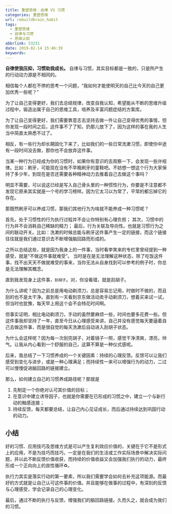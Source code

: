 ```yaml
---
title: 重塑思维：自律 VS 习惯
categories: 重塑思维
url: rebuildbrain_habit
tags:
  - 重塑思维
  - 自律与习惯
  - 思维认知
abbrlink: 53231
date: 2019-02-14 15:46:39
keywords:
---
```


**自律使我压抑，习惯助我成长。** 自律与习惯，其实目标都是一致的，只是所产生的行动动力源是不相同的。

相信每个人都在不停的思考一个问题，“我如何才能使明天的自己比今天的自己更加优秀一些呢？”

为了让自己变得更好，我们去总结规律，改变自我认知，希望能从不断的思维升级过程中，锻造出属于自己的思维工具，培养及丰富问题症结的方案库。

为了让自己变得更好，我们需要靠意志去坚持去做一件让自己变得优秀的事情，但你发现一段时间之后，这件事不了了知，扔那儿放下了，因为这样的事在我的人生当中简直太熟悉不过了。

相反，有一些行为却长期固化下来了，比如我们的一些日常洗漱习惯，即使你中途有一段时间没去做，那你也不会放弃这件事。

当某一种行为已经成为你的习惯时，如果你有意识的去观察一下，会发现一些许规律。比如：刷牙，可能现在没有不早晚刷牙的童鞋吧。不妨想一想这个行为大家保持了多少年，到现在是否还需要各种精神动力去推着自己去做这个事吗？

明显不需要，可以说这已经是写入自己骨头里的一种惯性行为，你要是不注意都不发现它原来其实就是一个号的学习榜样。因为它太习以为常了，平常的都忘掉它的存在。

那既然刷牙可以养成习惯，那我们其他行为为啥就不能养成一种习惯呢？

首先，处于习惯性的行为执行过程并不会让你特别有心理负担；
其次，习惯中的行为并不会消耗自己稀缺的精力；
最后，行为关联及导向性。也就是习惯行为之间的联动开关。比如：洗漱的时候总能与刷牙这件事产生一定的链接，而这个链接往往就是我们通过意识去不断增强脑回路而形成的。

之所以总结这些，就是因为我身上的一件事，当时看李笑来的专栏里曾经提到一种感受，就是“不做这件事就难受”。 当时是在是无法理解这种状态，除了吃饭这件事，找不出天天不做就难受的事来，当你无法从自身找到可以参考的例子时，你总是无法理解其概念。

直到我发现身上这件事，`刮胡子`。对，你没看错，就是刮胡子。

为什么讲呢？因为之前总是用电动剃须刀，总是容易忘记用，时做时不做的，而且刮的也不是太干净。直到有一天看到京东做活动卖手动剃须刀，想着买来试一试，但当时也犹豫，每天早上用这个会不会特花时间啊。

但事实证明，相比电动剃须刀，手动的虽然要麻烦一些，时间也要多花费一些。但这件事我却坚持了一年，直至今日从心理感受来讲，自己并没有感觉每天要逼着自己去做这件事，而是很自觉的每天洗漱后自动进入刮胡子状态。

为什么会这样呢？因为每一次刮完胡子，对着镜子一照，感觉干净清爽，漂亮，帅气。让我从内心看到一个舒服的自己，这算不算是一种仪式感呢。

后来，我总结了一下习惯养成的一个关键因素：持续的心理反馈。反馈可以让我们感受到变化与进步，或是一种心理满足；而持续性一来可以增强行为的动力，二过可以慢慢促进脑回路的链接建立。

那么，如何建立自己的习惯养成路径呢？那就是

1. 先制定一个你绝对认可其价值的目标；
2. 在意识中建立诱导因子，也就是你需要在已形成的习惯之中，建立一个与新行动的触感连接；
3. 持续反馈，每天都要总结，让自己内心见证成长，而后通过持续达到巩固行动的动力。

## 小结

好的习惯、应用技巧及思维方式是可以产生复利效应价值的，关键在于它不是形式上的应用，不是为技巧而技巧，一定是在我们的生活或工作实际场景中解决实际问题，并以此不断反馈价值收获，而持续的价值收益又会加强我们执行的动力，最终形成一个正向向上的良性循环♻️。

执行力其实是落实行动的第一要素，所以我们需要学会如何去补充这项能源。而最好的方式就是让自己认可这件事的价值。并且能够在做事的过程中，有深刻的反馈与心理感受，学会记录自己的心理变化。

最后，通过不断的执行与反馈，增强我们的脑回路链接。久而久之，就会成为我们的习惯。
